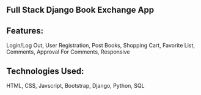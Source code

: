 Full Stack Django Book Exchange App
------------------------------------

Features:
---------

Login/Log Out,
User Registration,
Post Books,
Shopping Cart,
Favorite List,
Comments,
Approval For Comments,
Responsive


Technologies Used:
-----------------

HTML,
CSS,
Javscript,
Bootstrap,
Django,
Python,
SQL
